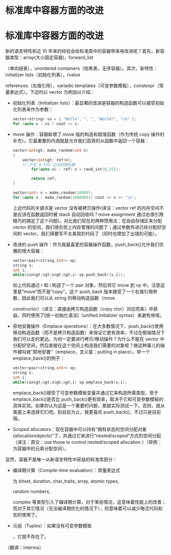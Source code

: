 # 标准库中容器方面的改进

# 标准库中容器方面的改进

新的语言特性和近 10 年来的经验会给标准库中的容器带来啥改进呢？首先，新容器类型：array(大小固定容器)，forward_list

（单向链表），unordered containers（哈希表，无序容器）。其次，新特性：initializer lists（初始化列表），rvalue

references（右值引用），variadic templates（可变参数模板），constexpr（常量表达式）。下边均以 vector 为例加以介绍：

*   初始化列表（Initializer lists）：最显著的改进是容器的构造函数可以接受初始化列表来作为参数：

    ```cpp
    vector<string> vs = { "Hello", ", ", "World!", "\n" };
    for (auto s : vs ) cout << s; 
    ```

*   move 操作：容器新增了 move 版的构造和赋值函数（作为传统 copy 操作的补充）。它最重要的内涵就是允许我们高效的从函数中返回一个容器：

    ```cpp
    vector<int&gt; make_random(int n)
    {
        vector<int&gt; ref(n);
        // 产生 0-255 之间的随机数
            for(auto x& : ref) x = rand_int(0,255);

            return ref;
    }

    vector<int> v = make_random(10000);
    for (auto x : make_random(1000000)) cout << x << '\n'; 
    ```

    上边代码的关键点是 vector 没有被拷贝操作(译注：vector ref 的内存空间不是应该在函数返回时被 stack 自动回收吗？move assignment 通过右值引用精巧的搞定了这个问题)。对比我们现在的两种惯用法：在自由存储区来分配 vector 的空间，我们得负担上内存管理的问题了；通过参数传进已经分配好空间的 vector，我们得要写不太美观的代码了（同时也增加了出错的可能）。

*   改进的 push 操作：作为我最喜爱的容器操作函数，push_back()允许我们优雅的增大容器：

    ```cpp
    vector<pair<string,int>> vp;
    string s;
    int i;
    while(cin&gt;&gt;s&gt;&gt;i) vp.push_back({s,i}); 
    ```

    如上代码通过 r 和 i 构造了一个 pair 对象，然后将它 move 到 vp 中。注意这里是”move”而不是”copy”。这个 push_back 版本接受了一个右值引用参数，因此我们可以从 string 的移动构造函数（move

    constructor）（译注：直接由拷贝构造函数（copy ctor）对应而来）中获益。同时使用了[统一初始化语法]（unified initializer syntax）来避免哆嗦。

*   原地安置操作（Emplace operations）：在大多数情况下，push_back()使用移动构造函数（而不是拷贝构造函数）来保证它更有效率，不过在极端情况下我们可以走的更远。为何一定要进行拷贝/移动操作？为什么不能在 vector 中分配好空间，然后直接在这个空间上构造我们需要的对象呢？做这种事儿的操作被叫做”原地安置”（emplace，含义是：putting in place）。举一个 emplace_back()的例子：

    ```cpp
    vector<pair<string,int>> vp;
    string s;
    int i;
    while(cin&gt;&gt;s&gt;&gt;i) vp.emplace_back(s,i); 
    ```

    emplace_back()接受了可变参数模板变量并通过它来构造所需类型。至于 emplace_back()是否比 push_back()更有效率，取决于它和可变参数模板的具体实现。如果你认为这是一个重要的问题，那就实际测试一下。否则，就从美感上来选择它们吧。到目前为止，我更喜欢 push_back()，不过只是目前哦。

*   Scoped allocators：现在容器中可以持有”拥有状态的空间分配对象(allocationobjects)”了，并通过它来进行”nested/scoped”方式的空间分配（译注：原文：use those to control nested/scoped allocation ）（举例：为容器中的元素分配空间）。

显然，容器不是唯一从新语言特性中获益的标准库部分：

*   编译期计算（Compile-time evaluation）：常量表达式

    为 bitset, duration, char_traits, array, atomic types,

    random numbers,

    complex 等类型引入了编译期计算。对于某些情况，这意味着性能上的改善；而对于其它情况（无法编译期优化的情况下），则意味着可以减少晦涩代码和宏的使用了。

*   元组（Tuples）：如果没有可变参数模板

    ，它就不存在了。

（翻译：interma）